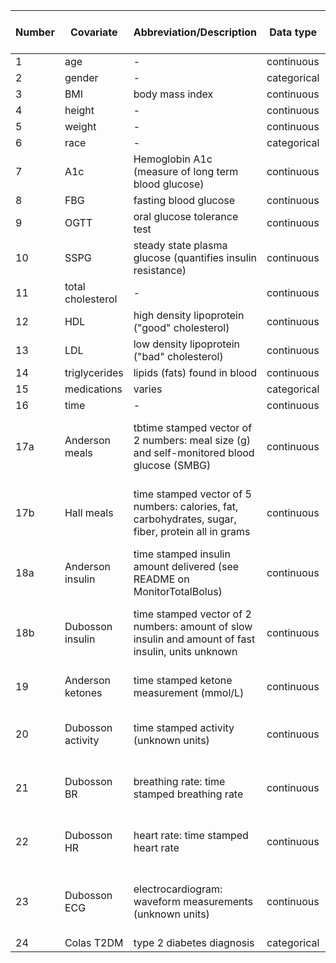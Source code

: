 | Number | Covariate | Abbreviation/Description | Data type | Aligned with time scale | 
| --- | --- | --- | --- | --- | 
| 1 | age | - | continuous | - | 
| 2 | gender | - | categorical | - |
| 3 | BMI | body mass index | continuous | - |
| 4 | height | - | continuous | - |
| 5 | weight | - | continuous | - |
| 6 | race | - | categorical | - |
| 7 | A1c| Hemoglobin A1c (measure of long term blood glucose) | continuous | - |
| 8 | FBG | fasting blood glucose | continuous | - |
| 9 | OGTT | oral glucose tolerance test | continuous | - |
| 10 | SSPG | steady state plasma glucose (quantifies insulin resistance) | continuous | - |
| 11 | total cholesterol | - | continuous | - |
| 12 | HDL | high density lipoprotein ("good" cholesterol) | continuous | - |
| 13 | LDL | low density lipoprotein ("bad" cholesterol) | continuous | - |
| 14 | triglycerides | lipids (fats) found in blood | continuous | - |
| 15 | medications | varies | categorical | - |
| 16 | time | - | continuous | yes |
| 17a | Anderson meals | tbtime stamped vector of 2 numbers: meal size (g) and self-monitored blood glucose (SMBG) | continuous | no, but can be matched to nearest time |
| 17b | Hall meals | time stamped vector of 5 numbers: calories, fat, carbohydrates, sugar, fiber, protein all in grams | continuous | yes, but may need to check data processing |
| 18a | Anderson insulin | time stamped insulin amount delivered (see README on MonitorTotalBolus) | continuous | no, but can match to nearest |
| 18b | Dubosson insulin | time stamped vector of 2 numbers: amount of slow insulin and amount of fast insulin, units unknown | continuous | no, but can be matched to nearest time |
| 19 | Anderson ketones | time stamped ketone measurement (mmol/L) | continuous | no, but can match to nearest |
| 20 | Dubosson activity | time stamped activity (unknown units) | continuous | no, aggregated by the second |
| 21 | Dubosson BR | breathing rate: time stamped breathing rate | continuous | no, aggregated by the second |
| 22 | Dubosson HR | heart rate: time stamped heart rate | continuous | no, aggregated by the second |
| 23 | Dubosson ECG | electrocardiogram: waveform measurements (unknown units) | continuous | no, collected every ~0.004 seconds |
| 24 | Colas T2DM | type 2 diabetes diagnosis | categorical | - |

